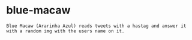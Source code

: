 blue-macaw
==========

	Blue Macaw (Ararinha Azul) reads tweets with a hastag and answer it with a random img with the users name on it.
